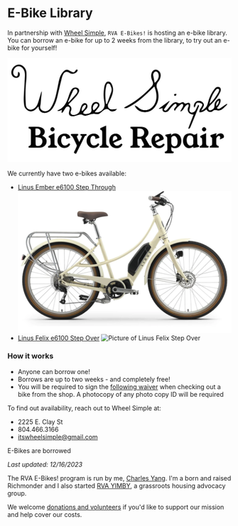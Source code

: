 # E-Bike Library

In partnership with [Wheel Simple](https://itswheelsimple.com/), `RVA E-Bikes!` is hosting an e-bike library. You can borrow an e-bike for up to 2 weeks from the library, to try out an e-bike for yourself!

![Wheel Simple Logo](../../cropped-wheelsimple-black.png)

We currently have two e-bikes available:
- [Linus Ember e6100 Step Through](https://www.linusbike.com/products/ember)
  ![Picture of Linus Ember Step Through](/public/ebikes/linus_ember.png)
- [Linus Felix e6100 Step Over](https://www.linusbike.com/products/felix)
  ![Picture of Linus Felix Step Over]((/public/ebikes/linus_felix.png))

### How it works
- Anyone can borrow one!
- Borrows are up to two weeks - and completely free!
- You will be required to sign the [following waiver](https://docs.google.com/document/d/1g4k8Agirku9Uu-0BwrA9dlE09qTCvKvaEII4W3eyC_Y/edit?usp=sharing) when checking out a bike from the shop. A photocopy of any photo copy ID will be required


To find out availability, reach out to Wheel Simple at:
- 2225 E. Clay St
- 804.466.3166
- [itswheelsimple@gmail.com](mailto:itswheelsimple@gmail.com)

E-Bikes are borrowed

*Last updated: 12/16/2023*

The RVA E-Bikes! program is run by me, [Charles Yang](https://charlesxjyang.github.io/). I'm a born and raised Richmonder and I also started [RVA YIMBY](https://www.rvayimby.org/), a grassroots housing advocacy group.

We welcome [donations and volunteers](/support) if
you'd like to support our mission and help cover our costs.